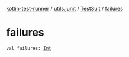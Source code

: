 [kotlin-test-runner](../../index.md) / [utils.junit](../index.md) / [TestSuit](index.md) / [failures](./failures.md)

# failures

`val failures: `[`Int`](https://kotlinlang.org/api/latest/jvm/stdlib/kotlin/-int/index.html)